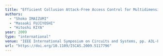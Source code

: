 ```yaml
---
title: "Efficient Collusion Attack-Free Access Control for Multidimensionally Hierarchical Scalability Content"
authors:
  - "Shoko IMAIZUMI"
  - "Masaaki FUJIYOSHI"
  - "Hitoshi KIYA"
year: 2009
type: "international"
venue: "IEEE International Symposium on Circuits and Systems, pp. A3L-F-4, Taipei, Taiwan, R.O.C., 2009-05-25."
url: "https://doi.org/10.1109/ISCAS.2009.5117796"
---
```

